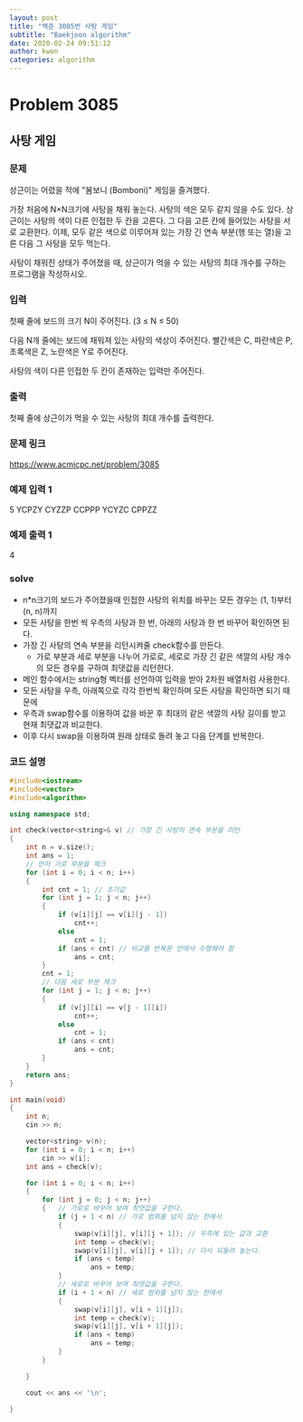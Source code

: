 ```yaml
---
layout: post
title: "백준 3085번 사탕 게임"
subtitle: "Baekjoon algorithm"
date: 2020-02-24 09:51:12
author: kwon
categories: algorithm
---
```

# Problem 3085

## 사탕 게임

### 문제
상근이는 어렸을 적에 "봄보니 (Bomboni)" 게임을 즐겨했다.

가장 처음에 N×N크기에 사탕을 채워 놓는다. 사탕의 색은 모두 같지 않을 수도 있다. 상근이는 사탕의 색이 다른 인접한 두 칸을 고른다. 그 다음 고른 칸에 들어있는 사탕을 서로 교환한다. 이제, 모두 같은 색으로 이루어져 있는 가장 긴 연속 부분(행 또는 열)을 고른 다음 그 사탕을 모두 먹는다.

사탕이 채워진 상태가 주어졌을 때, 상근이가 먹을 수 있는 사탕의 최대 개수를 구하는 프로그램을 작성하시오.

### 입력
첫째 줄에 보드의 크기 N이 주어진다. (3 ≤ N ≤ 50)

다음 N개 줄에는 보드에 채워져 있는 사탕의 색상이 주어진다. 빨간색은 C, 파란색은 P, 초록색은 Z, 노란색은 Y로 주어진다.

사탕의 색이 다른 인접한 두 칸이 존재하는 입력만 주어진다.

### 출력
첫째 줄에 상근이가 먹을 수 있는 사탕의 최대 개수를 출력한다.

### 문제 링크
<https://www.acmicpc.net/problem/3085>

### 예제 입력 1
5
YCPZY
CYZZP
CCPPP
YCYZC
CPPZZ

### 예제 출력 1
4

### solve
- n*n크기의 보드가 주어졌을때 인접한 사탕의 위치를 바꾸는 모든 경우는 (1, 1)부터 (n, n)까지
- 모든 사탕을 한번 씩 우측의 사탕과 한 번, 아래의 사탕과 한 번 바꾸어 확인하면 된다.
- 가장 긴 사탕의 연속 부분을 리턴시켜줄 check함수를 만든다.
	- 가로 부분과 세로 부분을 나누어 가로로, 세로로 가장 긴 같은 색깔의 사탕 개수의 모든 경우를 구하여 최댓값을 리턴한다.
- 메인 함수에서는 string형 벡터를 선언하여 입력을 받아 2차원 배열처럼 사용한다.
- 모든 사탕을 우측, 아래쪽으로 각각 한번씩 확인하며 모든 사탕을 확인하면 되기 때문에
- 우측과 swap함수를 이용하여 값을 바꾼 후 최대의 같은 색깔의 사탕 길이를 받고 현재 최댓값과 비교한다.
- 이후 다시 swap을 이용하여 원래 상태로 돌려 놓고 다음 단계를 반복한다.

### 코드 설명
```C++
#include<iostream>
#include<vector>
#include<algorithm>

using namespace std;

int check(vector<string>& v) // 가장 긴 사탕의 연속 부분을 리턴
{
	int n = v.size();
	int ans = 1;
	// 먼저 가로 부분을 체크
	for (int i = 0; i < n; i++)
	{
		int cnt = 1; // 초기값
		for (int j = 1; j < n; j++)
		{
			if (v[i][j] == v[i][j - 1])
				cnt++;
			else
				cnt = 1;
			if (ans < cnt) // 비교를 반복문 안에서 수행해야 함
				ans = cnt;
		}
		cnt = 1;
		// 다음 세로 부분 체크
		for (int j = 1; j < n; j++)
		{
			if (v[j][i] == v[j - 1][i])
				cnt++;
			else
				cnt = 1;
			if (ans < cnt)
				ans = cnt;
		}
	}
	return ans;
}

int main(void)
{
	int n;
	cin >> n;

	vector<string> v(n);
	for (int i = 0; i < n; i++)
		cin >> v[i];
	int ans = check(v);

	for (int i = 0; i < n; i++)
	{
		for (int j = 0; j < n; j++)
		{	// 가로로 바꾸어 보며 최댓값을 구한다.
			if (j + 1 < n) // 가로 범위를 넘지 않는 한에서
			{
				swap(v[i][j], v[i][j + 1]); // 우측에 있는 값과 교환
				int temp = check(v);
				swap(v[i][j], v[i][j + 1]); // 다시 되돌려 놓는다.
				if (ans < temp)
					ans = temp;
			}
			// 세로로 바꾸어 보며 최댓값을 구한다.
			if (i + 1 < n) // 세로 범위를 넘지 않는 한에서
			{
				swap(v[i][j], v[i + 1][j]);
				int temp = check(v);
				swap(v[i][j], v[i + 1][j]);
				if (ans < temp)
					ans = temp;
			}
		}

	}

	cout << ans << '\n';

}
```
